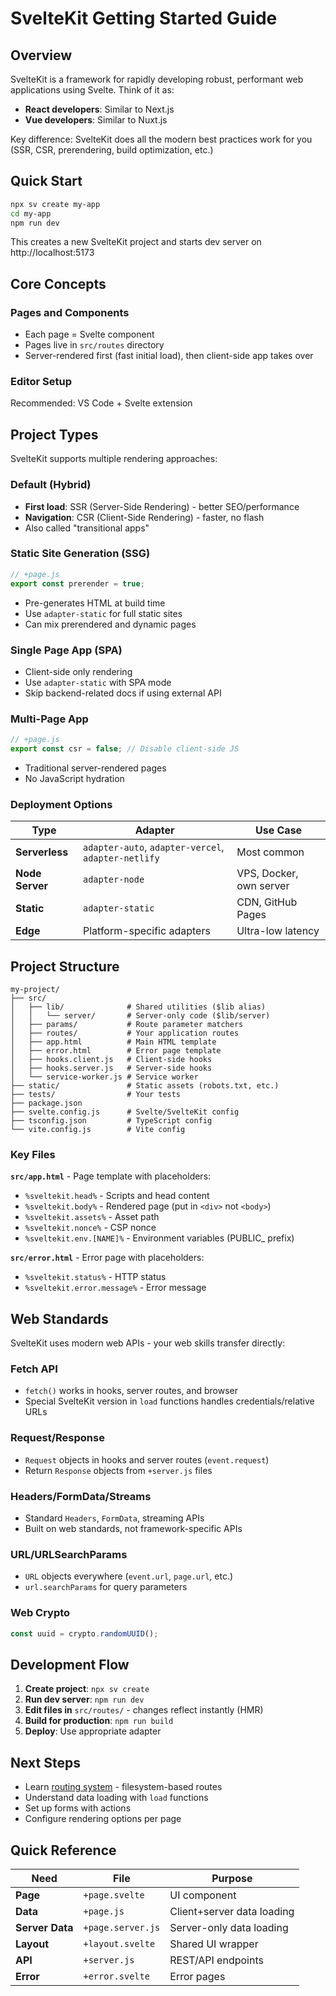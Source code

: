 # SvelteKit Getting Started Guide

## Overview

SvelteKit is a framework for rapidly developing robust, performant web applications using Svelte. Think of it as:

- **React developers**: Similar to Next.js
- **Vue developers**: Similar to Nuxt.js

Key difference: SvelteKit does all the modern best practices work for you (SSR, CSR, prerendering, build optimization, etc.)

## Quick Start

```bash
npx sv create my-app
cd my-app
npm run dev
```

This creates a new SvelteKit project and starts dev server on http://localhost:5173

## Core Concepts

### Pages and Components

- Each page = Svelte component
- Pages live in `src/routes` directory
- Server-rendered first (fast initial load), then client-side app takes over

### Editor Setup

Recommended: VS Code + Svelte extension

## Project Types

SvelteKit supports multiple rendering approaches:

### Default (Hybrid)

- **First load**: SSR (Server-Side Rendering) - better SEO/performance
- **Navigation**: CSR (Client-Side Rendering) - faster, no flash
- Also called "transitional apps"

### Static Site Generation (SSG)

```js
// +page.js
export const prerender = true;
```

- Pre-generates HTML at build time
- Use `adapter-static` for full static sites
- Can mix prerendered and dynamic pages

### Single Page App (SPA)

- Client-side only rendering
- Use `adapter-static` with SPA mode
- Skip backend-related docs if using external API

### Multi-Page App

```js
// +page.js
export const csr = false; // Disable client-side JS
```

- Traditional server-rendered pages
- No JavaScript hydration

### Deployment Options

| Type            | Adapter                                             | Use Case                |
| --------------- | --------------------------------------------------- | ----------------------- |
| **Serverless**  | `adapter-auto`, `adapter-vercel`, `adapter-netlify` | Most common             |
| **Node Server** | `adapter-node`                                      | VPS, Docker, own server |
| **Static**      | `adapter-static`                                    | CDN, GitHub Pages       |
| **Edge**        | Platform-specific adapters                          | Ultra-low latency       |

## Project Structure

```
my-project/
├── src/
│   ├── lib/              # Shared utilities ($lib alias)
│   │   └── server/       # Server-only code ($lib/server)
│   ├── params/           # Route parameter matchers
│   ├── routes/           # Your application routes
│   ├── app.html          # Main HTML template
│   ├── error.html        # Error page template
│   ├── hooks.client.js   # Client-side hooks
│   ├── hooks.server.js   # Server-side hooks
│   └── service-worker.js # Service worker
├── static/               # Static assets (robots.txt, etc.)
├── tests/                # Your tests
├── package.json
├── svelte.config.js      # Svelte/SvelteKit config
├── tsconfig.json         # TypeScript config
└── vite.config.js        # Vite config
```

### Key Files

**`src/app.html`** - Page template with placeholders:

- `%sveltekit.head%` - Scripts and head content
- `%sveltekit.body%` - Rendered page (put in `<div>` not `<body>`)
- `%sveltekit.assets%` - Asset path
- `%sveltekit.nonce%` - CSP nonce
- `%sveltekit.env.[NAME]%` - Environment variables (PUBLIC\_ prefix)

**`src/error.html`** - Error page with placeholders:

- `%sveltekit.status%` - HTTP status
- `%sveltekit.error.message%` - Error message

## Web Standards

SvelteKit uses modern web APIs - your web skills transfer directly:

### Fetch API

- `fetch()` works in hooks, server routes, and browser
- Special SvelteKit version in `load` functions handles credentials/relative URLs

### Request/Response

- `Request` objects in hooks and server routes (`event.request`)
- Return `Response` objects from `+server.js` files

### Headers/FormData/Streams

- Standard `Headers`, `FormData`, streaming APIs
- Built on web standards, not framework-specific APIs

### URL/URLSearchParams

- `URL` objects everywhere (`event.url`, `page.url`, etc.)
- `url.searchParams` for query parameters

### Web Crypto

```js
const uuid = crypto.randomUUID();
```

## Development Flow

1. **Create project**: `npx sv create`
2. **Run dev server**: `npm run dev`
3. **Edit files in** `src/routes/` - changes reflect instantly (HMR)
4. **Build for production**: `npm run build`
5. **Deploy**: Use appropriate adapter

## Next Steps

- Learn [routing system](./02-core-concepts.md) - filesystem-based routes
- Understand data loading with `load` functions
- Set up forms with actions
- Configure rendering options per page

## Quick Reference

| Need            | File              | Purpose                    |
| --------------- | ----------------- | -------------------------- |
| **Page**        | `+page.svelte`    | UI component               |
| **Data**        | `+page.js`        | Client+server data loading |
| **Server Data** | `+page.server.js` | Server-only data loading   |
| **Layout**      | `+layout.svelte`  | Shared UI wrapper          |
| **API**         | `+server.js`      | REST/API endpoints         |
| **Error**       | `+error.svelte`   | Error pages                |
